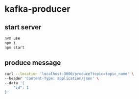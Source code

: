 # kafka-producer

## start server
```sh
nvm use
npm i
npm start

```

## produce message
```sh
curl --location 'localhost:3000/produce?topic=topic_name' \
--header 'Content-Type: application/json' \
--data '{
    "id": 1
}'
```
